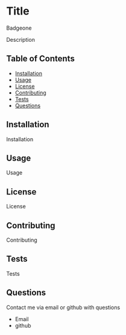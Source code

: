 # Title
Badgeone

Description
## Table of Contents
- [Installation](#installation)
- [Usage](#usage)
- [License](#license)
- [Contributing](#contributing)
- [Tests](#tests)
- [Questions](#questions)
## Installation

Installation
## Usage

Usage
## License

License
## Contributing

Contributing
## Tests

Tests
## Questions

Contact me via email or github with questions
- Email
- github
